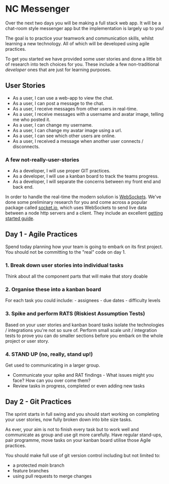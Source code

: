 # NC Messenger

Over the next two days you will be making a full stack web app. It will be a chat-room style messenger app but the implementation is largely up to you!

The goal is to practice your teamwork and communication skills, whilst learning a new technology. All of which will be developed using agile practices.

To get you started we have provided some user stories and done a little bit of research into tech choices for you. These include a few non-traditional _developer_ ones that are just for learning purposes.

## User Stories

- As a user, I can use a web-app to view the chat.
- As a user, I can post a message to the chat.
- As a user, I receive messages from other users in real-time.
- As a user, I receive messages with a username and avatar image, telling me who posted it.
- As a user, I can change my username.
- As a user, I can change my avatar image using a url.
- As a user, I can see which other users are online.
- As a user, I received a message when another user connects / disconnects.

### A few not-really-user-stories

- As a developer, I will use proper GIT practices.
- As a developer, I will use a kanban board to track the teams progress.
- As a developer, I will separate the concerns between my front end and back end.

In order to handle the real-time the modern solution is [WebSockets](https://en.wikipedia.org/wiki/WebSocket). We've done some preliminary research for you and come across a popular package called [socket.io](https://socket.io/), which uses WebSockets to send live data between a node http servers and a client. They include an excellent [getting started guide](https://socket.io/get-started/chat/).

## Day 1 - Agile Practices

Spend today planning how your team is going to embark on its first project.
You should not be committing to the "real" code on day 1.

### 1. Break down user stories into individual tasks

Think about all the component parts that will make that story doable

### 2. Organise these into a kanban board

For each task you could include: - assignees - due dates - difficulty levels

### 3. Spike and perform RATS (Riskiest Assumption Tests)

Based on your user stories and kanban board tasks isolate the technologies / integrations you're not so sure of. Perform small scale unit / integration tests to prove you can do smaller sections before you embark on the whole project or user story.

### 4. STAND UP (no, really, stand up!)

Get used to communicating in a larger group.

- Communicate your spike and RAT findings - What issues might you face? How can you over come them?
- Review tasks in progress, completed or even adding new tasks

## Day 2 - Git Practices

The sprint starts in full swing and you should start working on completing your user stories, now fully broken down into bite size tasks.

As ever, your aim is not to finish every task but to work well and communicate as group and use git more carefully. Have regular stand-ups, pair programme, move tasks on your kanban board utilise those Agile practices.

You should make full use of git version control including but not limited to:

- a protected _main_ branch
- feature branches
- using pull requests to merge changes
